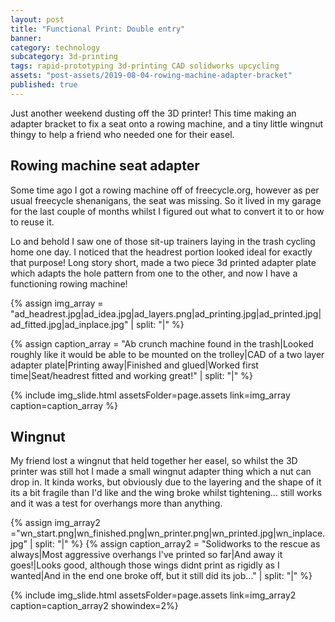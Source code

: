 ```yaml
---
layout: post
title: "Functional Print: Double entry"
banner:
category: technology
subcategory: 3d-printing
tags: rapid-prototyping 3d-printing CAD solidworks upcycling
assets: "post-assets/2019-08-04-rowing-machine-adapter-bracket"
published: true
---
```


Just another weekend dusting off the 3D printer! This time making an adapter bracket to fix a seat onto a rowing machine, and a tiny little wingnut thingy to help a friend who needed one for their easel.

## Rowing machine seat adapter
Some time ago I got a rowing machine off of freecycle.org, however as per usual freecycle shenanigans, the seat was missing. So it lived in my garage for the last couple of months whilst I figured out what to convert it to or how to reuse it.

Lo and behold I saw one of those sit-up trainers laying in the trash cycling home one day. I noticed that the headrest portion looked ideal for exactly that purpose! Long story short, made a two piece 3d printed adapter plate which adapts the hole pattern from one to the other, and now I have a functioning rowing machine!

{% assign img_array = "ad_headrest.jpg|ad_idea.jpg|ad_layers.png|ad_printing.jpg|ad_printed.jpg|ad_fitted.jpg|ad_inplace.jpg" | split: "|" %}

{% assign caption_array = "Ab crunch machine found in the trash|Looked roughly like it would be able to be mounted on the trolley|CAD of a two layer adapter plate|Printing away|Finished and glued|Worked first time|Seat/headrest fitted and working great!" | split: "|" %}

{% include img_slide.html assetsFolder=page.assets link=img_array caption=caption_array %}


## Wingnut
My friend lost a wingnut that held together her easel, so whilst the 3D printer was still hot I made a small wingnut adapter thing which a nut can drop in. It kinda works, but obviously due to the layering and the shape of it its a bit fragile than I'd like and the wing broke whilst tightening... still works and it was a test for overhangs more than anything.

{% assign img_array2 ="wn_start.png|wn_finished.png|wn_printer.png|wn_printed.jpg|wn_inplace.jpg" | split: "|" %}
{% assign caption_array2 = "Solidworks to the rescue as always|Most aggressive overhangs I've printed so far|And away it goes!|Looks good, although those wings didnt print as rigidly as I wanted|And in the end one broke off, but it still did its job..." | split: "|" %}

{% include img_slide.html assetsFolder=page.assets link=img_array2 caption=caption_array2 showindex=2%}

